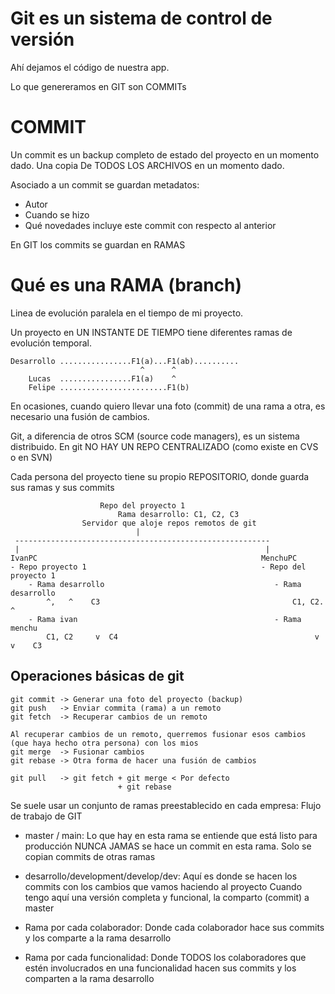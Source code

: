 Git es un sistema de control de versión
===

Ahí dejamos el código de nuestra app.

Lo que genereramos en GIT son COMMITs

# COMMIT

Un commit es un backup completo de estado del proyecto en un momento dado.
Una copia De TODOS LOS ARCHIVOS en un momento dado.

Asociado a un commit se guardan metadatos:
- Autor
- Cuando se hizo
- Qué novedades incluye este commit con respecto al anterior

En GIT los commits se guardan en RAMAS

# Qué es una RAMA (branch)

Linea de evolución paralela en el tiempo de mi proyecto.

Un proyecto en UN INSTANTE DE TIEMPO tiene diferentes ramas de evolución temporal.

    Desarrollo ................F1(a)...F1(ab)..........
                                 ^      ^
        Lucas  ................F1(a)    ^
        Felipe ........................F1(b)

En ocasiones, cuando quiero llevar una foto (commit) de una rama a otra, es necesario una fusión de cambios.

Git, a diferencia de otros SCM (source code managers), es un sistema distribuido.
En git NO HAY UN REPO CENTRALIZADO (como existe en CVS o en SVN)

Cada persona del proyecto tiene su propio REPOSITORIO, donde guarda sus ramas y sus commits

                        Repo del proyecto 1
                            Rama desarrollo: C1, C2, C3
                    Servidor que aloje repos remotos de git
                                |
     ---------------------------------------------------------
     |                                                       |
    IvanPC                                                  MenchuPC
    - Repo proyecto 1                                       - Repo del proyecto 1
        - Rama desarrollo                                      - Rama desarrollo
            ^,   ^    C3                                           C1, C2.  ^
        - Rama ivan                                            - Rama menchu
            C1, C2     v  C4                                            v   v    C3

## Operaciones básicas de git

    git commit -> Generar una foto del proyecto (backup)
    git push   -> Enviar commita (rama) a un remoto
    git fetch  -> Recuperar cambios de un remoto

    Al recuperar cambios de un remoto, querremos fusionar esos cambios (que haya hecho otra persona) con los mios
    git merge  -> Fusionar cambios
    git rebase -> Otra forma de hacer una fusión de cambios

    git pull   -> git fetch + git merge < Por defecto
                            + git rebase

Se suele usar un conjunto de ramas preestablecido en cada empresa: Flujo de trabajo de GIT

- master / main:    Lo que hay en esta rama se entiende que está listo para producción
                    NUNCA JAMAS se hace un commit en esta rama. Solo se copian commits de otras ramas

- desarrollo/development/develop/dev: Aquí es donde se hacen los commits con los cambios que vamos haciendo al proyecto
                                      Cuando tengo aquí una versión completa y funcional, la comparto (commit) a master

- Rama por cada colaborador: Donde cada colaborador hace sus commits y los comparte a la rama desarrollo
- Rama por cada funcionalidad: Donde TODOS los colaboradores que estén involucrados en una funcionalidad hacen
                               sus commits y los comparten a la rama desarrollo


